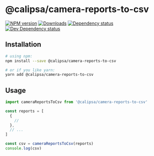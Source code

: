 # @calipsa/camera-reports-to-csv

[![NPM version][npm-image]][npm-url] [![Downloads][downloads-image]][npm-url] [![Dependency status][david-dm-image]][david-dm-url] [![Dev Dependency status][david-dm-dev-image]][david-dm-dev-url]

## Installation
```bash
# using npm:
npm install --save @calipsa/camera-reports-to-csv

# or if you like yarn:
yarn add @calipsa/camera-reports-to-csv
```

## Usage
```javascript
import cameraReportsToCsv from '@calipsa/camera-reports-to-csv'

const reports = [
  {
    //
  },
  // ...
]

const csv = cameraReportsToCsv(reports)
console.log(csv)
```

[npm-url]: https://npmjs.org/package/@calipsa/camera-reports-to-csv
[downloads-image]: http://img.shields.io/npm/dm/@calipsa/camera-reports-to-csv.svg
[npm-image]: http://img.shields.io/npm/v/@calipsa/camera-reports-to-csv.svg
[david-dm-url]:https://david-dm.org/inker/@calipsa/camera-reports-to-csv
[david-dm-image]:https://david-dm.org/inker/@calipsa/camera-reports-to-csv.svg
[david-dm-dev-url]:https://david-dm.org/inker/@calipsa/camera-reports-to-csv#info=devDependencies
[david-dm-dev-image]:https://david-dm.org/inker/@calipsa/camera-reports-to-csv/dev-status.svg
